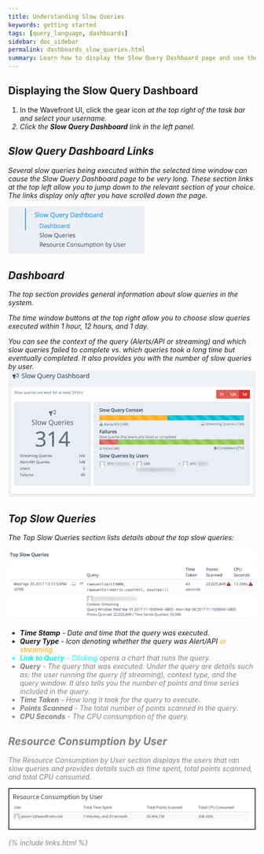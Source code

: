 ```yaml
---
title: Understanding Slow Queries
keywords: getting started
tags: [query_language, dashboards]
sidebar: doc_sidebar
permalink: dashboards_slow_queries.html
summary: Learn how to display the Slow Query Dashboard page and use the information available in the dashboard to help you understand which and why queries take a long time to complete.
---
```

## Displaying the Slow Query Dashboard
1. In the Wavefront UI, click the gear icon <i class="fa fa-cog"/> at the top right of the task bar and select your username.
1. Click the **Slow Query Dashboard** link in the left panel.
 
## Slow Query Dashboard Links

Several slow queries being executed within the selected time window can cause the Slow Query Dashboard page to be very long. These section links at the top left allow you to jump down to the relevant section of your choice. *The links display only after you have scrolled down the page.*

 ![db_slow_query_links](images/db_slow_query_links.png)

## Dashboard 
The top section provides general information about slow queries in the system. 

The time window buttons at the top right allow you to choose slow queries executed within 1 hour, 12 hours, and 1 day.

You can see the context of the query (Alerts/API or streaming) and  which slow queries failed to complete vs. which queries took a long time but eventually completed. It also provides you with the number of slow queries by user. 
 ![db_slow_query](images/db_slow_query.png)

 
## Top Slow Queries

The Top Slow Queries section lists details about the top slow queries:

![db_slow_query_queriess](images/db_slow_query_queries.png)

- **Time Stamp** - Date and time that the query was executed.
- **Query Type** - Icon denoting whether the query was Alert/API <i class="fa-exclamation-triangle fa" style="color: orange;"/> or streaming <i class="fa-desktop fa" style="color: aqua;"/>.
- **Link to Query** - Clicking <i class="fa-share-square-o fa" style="color: gray;"/> opens a chart that runs the query.
- **Query** - The query that was executed. Under the query are details such as: the user running the query (if streaming), context type, and the query window. It also tells you the number of points and time series included in the query.
- **Time Taken** - How long it took for the query to execute. 
- **Points Scanned** - The total number of points scanned in the query.
- **CPU Seconds** - The CPU consumption of the query.

## Resource Consumption by User

The Resource Consumption by User section displays the users that ran slow queries and provides details such as time spent, total points scanned, and total CPU consumed.

![db_slow_query_user](images/db_slow_query_user.png)

{% include links.html %}
